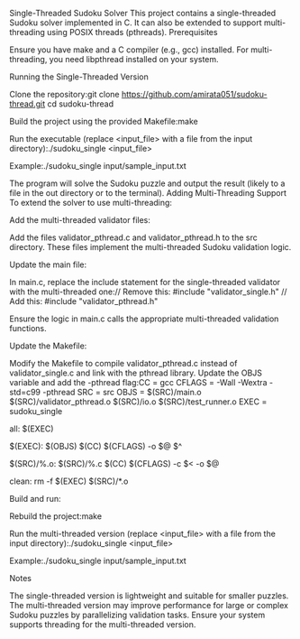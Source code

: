 Single-Threaded Sudoku Solver
This project contains a single-threaded Sudoku solver implemented in C. It can also be extended to support multi-threading using POSIX threads (pthreads).
Prerequisites

Ensure you have make and a C compiler (e.g., gcc) installed.
For multi-threading, you need libpthread installed on your system.

Running the Single-Threaded Version

Clone the repository:git clone https://github.com/amirata051/sudoku-thread.git
cd sudoku-thread


Build the project using the provided Makefile:make


Run the executable (replace <input_file> with a file from the input directory):./sudoku_single <input_file>

Example:./sudoku_single input/sample_input.txt



The program will solve the Sudoku puzzle and output the result (likely to a file in the out directory or to the terminal).
Adding Multi-Threading Support
To extend the solver to use multi-threading:

Add the multi-threaded validator files:

Add the files validator_pthread.c and validator_pthread.h to the src directory. These files implement the multi-threaded Sudoku validation logic.


Update the main file:

In main.c, replace the include statement for the single-threaded validator with the multi-threaded one:// Remove this:
#include "validator_single.h"
// Add this:
#include "validator_pthread.h"


Ensure the logic in main.c calls the appropriate multi-threaded validation functions.


Update the Makefile:

Modify the Makefile to compile validator_pthread.c instead of validator_single.c and link with the pthread library. Update the OBJS variable and add the -pthread flag:CC = gcc
CFLAGS = -Wall -Wextra -std=c99 -pthread
SRC = src
OBJS = $(SRC)/main.o $(SRC)/validator_pthread.o $(SRC)/io.o $(SRC)/test_runner.o
EXEC = sudoku_single

all: $(EXEC)

$(EXEC): $(OBJS)
    $(CC) $(CFLAGS) -o $@ $^

$(SRC)/%.o: $(SRC)/%.c
    $(CC) $(CFLAGS) -c $< -o $@

clean:
    rm -f $(EXEC) $(SRC)/*.o




Build and run:

Rebuild the project:make


Run the multi-threaded version (replace <input_file> with a file from the input directory):./sudoku_single <input_file>

Example:./sudoku_single input/sample_input.txt





Notes

The single-threaded version is lightweight and suitable for smaller puzzles.
The multi-threaded version may improve performance for large or complex Sudoku puzzles by parallelizing validation tasks.
Ensure your system supports threading for the multi-threaded version.

